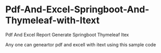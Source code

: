 # Pdf-And-Excel-Springboot-And-Thymeleaf-with-Itext
Pdf And Excel Report Generate Springboot Thymeleaf Itex

Any one can geneartor pdf and excell with itext using this sample code 

